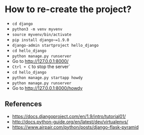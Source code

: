 # How to re-create the project?

* `cd django`
* `python3 -m venv myvenv`
* `source myvenv/bin/activate`
* `pip install django~=1.9.0`
* `django-admin startproject hello_django`
* `cd hello_django`
* `python manage.py runserver`
* Go to http://127.0.0.1:8000/
* `Ctrl + C` to stop the server`
* `cd hello_django`
* `python manage.py startapp howdy`
* `python manage.py runserver`
* Go to http://127.0.0.1:8000/howdy

## References

* https://docs.djangoproject.com/en/1.9/intro/tutorial01/
* http://docs.python-guide.org/en/latest/dev/virtualenvs/
* https://www.airpair.com/python/posts/django-flask-pyramid